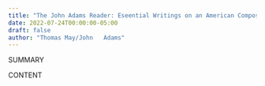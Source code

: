 ```yaml
---
title: "The John Adams Reader: Eseential Writings on an American Composer"
date: 2022-07-24T00:00:00-05:00
draft: false
author: "Thomas May/John   Adams"
---
```


SUMMARY

<!--more-->

CONTENT